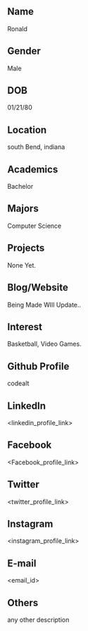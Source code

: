 Name
----------------------------------------
Ronald

Gender
----------------------------------------
Male

DOB
----------------------------------------
01/21/80

Location
----------------------------------------
south Bend, indiana

Academics
----------------------------------------
Bachelor 

Majors
----------------------------------------
Computer Science

Projects
----------------------------------------
None Yet.

Blog/Website
----------------------------------------
Being Made WIll Update..

Interest
----------------------------------------
Basketball, Video Games.

Github Profile
----------------------------------------
codealt

LinkedIn
----------------------------------------
<linkedin_profile_link>

Facebook
----------------------------------------
<Facebook_profile_link>

Twitter
----------------------------------------
<twitter_profile_link>

Instagram
----------------------------------------
<instagram_profile_link>

E-mail
----------------------------------------
<email_id>

Others
----------------------------------------
any other description